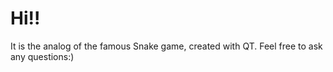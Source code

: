 # Hi!!
It is the analog of the famous Snake game, created with QT.
Feel free to ask any questions:)
